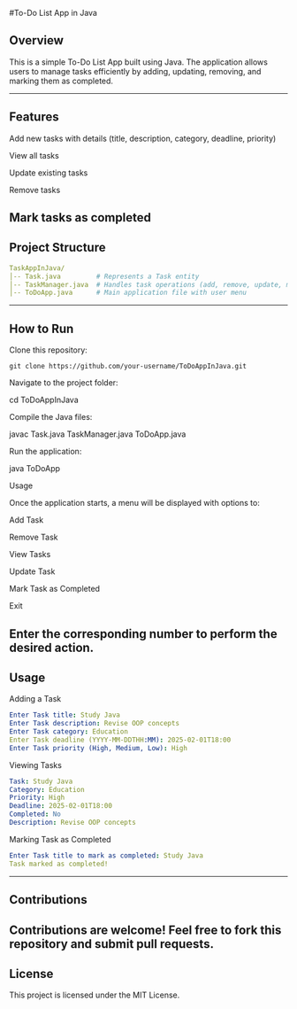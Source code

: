 #To-Do List App in Java

## Overview

This is a simple To-Do List App built using Java. The application allows users to manage tasks efficiently by adding, updating, removing, and marking them as completed.

---

## Features

Add new tasks with details (title, description, category, deadline, priority)

View all tasks

Update existing tasks

Remove tasks

Mark tasks as completed
---
## Project Structure
```yaml
TaskAppInJava/
│-- Task.java         # Represents a Task entity
│-- TaskManager.java  # Handles task operations (add, remove, update, mark completed)
│-- ToDoApp.java      # Main application file with user menu
```
---
## How to Run

Clone this repository:

```shell
git clone https://github.com/your-username/ToDoAppInJava.git
```

Navigate to the project folder:

cd ToDoAppInJava

Compile the Java files:

javac Task.java TaskManager.java ToDoApp.java

Run the application:

java ToDoApp

Usage

Once the application starts, a menu will be displayed with options to:

Add Task

Remove Task

View Tasks

Update Task

Mark Task as Completed

Exit

Enter the corresponding number to perform the desired action.
---
## Usage

Adding a Task
```yaml
Enter Task title: Study Java
Enter Task description: Revise OOP concepts
Enter Task category: Education
Enter Task deadline (YYYY-MM-DDTHH:MM): 2025-02-01T18:00
Enter Task priority (High, Medium, Low): High
```
Viewing Tasks
```yaml
Task: Study Java
Category: Education
Priority: High
Deadline: 2025-02-01T18:00
Completed: No
Description: Revise OOP concepts
```

Marking Task as Completed
```yaml
Enter Task title to mark as completed: Study Java
Task marked as completed!
```
---
## Contributions

Contributions are welcome! Feel free to fork this repository and submit pull requests.
---
## License

This project is licensed under the MIT License.
